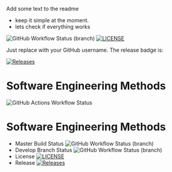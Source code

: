Add some text to the readme 
- keep it simple at the moment.
- lets check if everything works

![GitHub Workflow Status (branch)](https://img.shields.io/github/actions/workflow/status/kendailherbertedu-art/sem/main.yml?branch=master)
[![LICENSE](https://img.shields.io/github/license/kendailherbertedu-art/sem.svg?style=flat-square)](https://github.com/kendailherbertedu-art/sem/blob/master/LICENSE)

Just replace <github-username> with your GitHub username. The release badge is:

[![Releases](https://img.shields.io/github/release/kendailherbertedu-art/sem/all.svg?style=flat-square)](https://github.com/kendailherbertedu-art/sem/releases)


# Software Engineering Methods
![GitHub Actions Workflow Status](https://img.shields.io/github/actions/workflow/status/kendailherbertedu-art/sem/main.yml)

# Software Engineering Methods
* Master Build Status ![GitHub Workflow Status (branch)](https://img.shields.io/github/actions/workflow/status/kendailherbertedu-art/sem/main.yml?branch=master)
* Develop Branch Status ![GitHub Workflow Status (branch)](https://img.shields.io/github/actions/workflow/status/kendailherbertedu-art/sem/main.yml?branch=develop)
* License [![LICENSE](https://img.shields.io/github/license/kendailherbertedu-art/sem.svg?style=flat-square)](https://github.com/kendailherbertedu-art/sem/blob/master/LICENSE)
* Release [![Releases](https://img.shields.io/github/release/kendailherbertedu-art/sem/all.svg?style=flat-square)](https://github.com/kendailherbertedu-art/sem/releases)